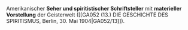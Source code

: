 
Amerikanischer **Seher und spiritistischer Schriftsteller** mit **materieller Vorstellung** der Geisterwelt ([[GA052 (13.) DIE GESCHICHTE DES SPIRITISMUS, Berlin, 30. Mai 1904|GA052/13]]).
